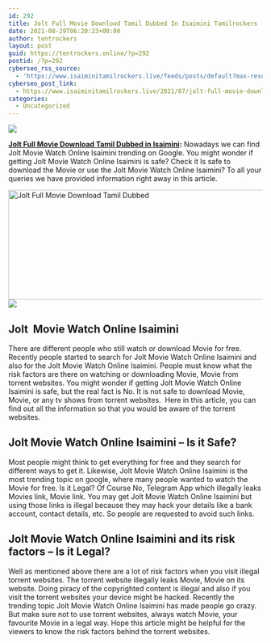 ```yaml
---
id: 292
title: Jolt Full Movie Download Tamil Dubbed In Isaimini Tamilrockers
date: 2021-08-29T06:20:23+00:00
author: tentrockers
layout: post
guid: https://tentrockers.online/?p=292
postid: /?p=292
cyberseo_rss_source:
  - 'https://www.isaiminitamilrockers.live/feeds/posts/default?max-results=150&start-index=1'
cyberseo_post_link:
  - https://www.isaiminitamilrockers.live/2021/07/jolt-full-movie-download-tamil-dubbed.html
categories:
  - Uncategorized
---
```

<div class="media_block">
  <img src="https://1.bp.blogspot.com/-7wTKDxbUL0c/YPrKgrdCEFI/AAAAAAAABEs/jycAXCje5xca8Y7gQiRRBnI-VCovh7ULACLcBGAsYHQ/s72-w528-h217-c/Download-Jolt-movie.jpg" class="media_thumbnail" />
</div>

<meta content="Jolt Full Movie Download Tamil Dubbed in Isaimini : Nowadays we can find Jolt Movie Watch Online Isaimini trending on Google. You might wo..." name="twitter:description" />

  


<center>
</center>

<span><span><b><a href="https://www.tamilrockers.co.nz/jolt-full-movie-download-tamil-dubbed-in-tamilrockers/">Jolt Full Movie Download Tamil Dubbed</a></b></span></span><span><b><a href="https://www.tamilrockers.co.nz/jolt-full-movie-download-tamil-dubbed-in-tamilrockers/"> in Isaimini</a>:</b> Nowadays we can find Jolt Movie Watch Online Isaimini trending on Google. You might wonder if getting Jolt Movie Watch Online Isaimini is safe? Check it Is safe to download the Movie or use the Jolt Movie Watch Online Isaimini? To all your queries we have provided information right away in this article.</span>

<div class="separator">
  <a href="https://1.bp.blogspot.com/-7wTKDxbUL0c/YPrKgrdCEFI/AAAAAAAABEs/jycAXCje5xca8Y7gQiRRBnI-VCovh7ULACLcBGAsYHQ/s636/Download-Jolt-movie.jpg"><img loading="lazy" alt="Jolt Full Movie Download Tamil Dubbed" border="0" data-original-height="359" data-original-width="636" height="217" src="https://1.bp.blogspot.com/-7wTKDxbUL0c/YPrKgrdCEFI/AAAAAAAABEs/jycAXCje5xca8Y7gQiRRBnI-VCovh7ULACLcBGAsYHQ/w528-h217/Download-Jolt-movie.jpg" width="528" /></a>
</div>



<div class="separator">
  <a href="https://techsambavangal.in/"><img border="0" data-original-height="250" data-original-width="300" src="https://1.bp.blogspot.com/-nfbzYVobUik/YMlpOerzdgI/AAAAAAAAA3Y/aAupsOUs_WMY6Lv7R1OtZhI6OqaRh-YAwCPcBGAYYCw/s0/e854879156f0849f3d27a89db88ed039.png" /></a>
</div>

<span id="docs-internal-guid-9b0e834b-7fff-8c5b-0dbe-aa87bc8f1bc6"></p> 

<h2 dir="ltr">
  <span>Jolt&nbsp; Movie Watch Online Isaimini</span>
</h2>

<p dir="ltr">
  <span>There are different people who still watch or download Movie for free. Recently people started to search for Jolt Movie Watch Online Isaimini and also for the Jolt Movie Watch Online Isaimini. People must know what the risk factors are there on watching or downloading Movie, Movie from torrent websites. You might wonder if getting Jolt Movie Watch Online Isaimini is safe, but the real fact is No. It is not safe to download Movie, Movie, or any tv shows from torrent websites.&nbsp; Here in this article, you can find out all the information so that you would be aware of the torrent websites.</span>
</p>

<h2 dir="ltr">
  <span>Jolt Movie Watch Online Isaimini </span><span>&#8211; </span><span>Is it Safe?</span>
</h2>

<p dir="ltr">
  <span>Most people might think to get everything for free and they search for different ways to get it. Likewise, Jolt Movie Watch Online Isaimini is the most trending topic on google, where many people wanted to watch the Movie for free. Is it Legal? Of Course No, Telegram App which illegally leaks Movies link, Movie link. You may get Jolt Movie Watch Online Isaimini but using those links is illegal because they may hack your details like a bank account, contact details, etc. So people are requested to avoid such links.</span>
</p>

<h2 dir="ltr">
  <span>Jolt Movie Watch Online Isaimini and its risk factors </span><span>&#8211; Is it Legal?</span>
</h2>

<p dir="ltr">
  <span>Well as mentioned above there are a lot of risk factors when you visit illegal torrent websites. The torrent website illegally leaks Movie, Movie on its website. Doing piracy of the copyrighted content is illegal and also if you visit the torrent websites your device might be hacked. Recently the trending topic Jolt Movie Watch Online Isaimini has made people go crazy. But make sure not to use torrent websites, always watch Movie, your favourite Movie in a legal way. Hope this article might be helpful for the viewers to know the risk factors behind the torrent websites.</span>
</p>

<p dir="ltr">
  <span>&nbsp;</span>
</p>

<p>
  </span><br /> 
  
  <center>
  </center>
</p>